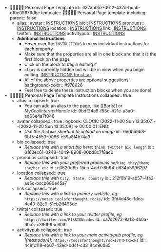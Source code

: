 - 👩🏽‍🤝‍👩🏻 Personal Page Template
  id:: 637ab057-0012-437c-bdab-e10e09676dbe
  template:: 👩🏽‍🤝‍👩🏻 Personal Page
  template-including-parent:: false
	- alias::
	  avatar:: [INSTRUCTIONS](((6e6b59b8-0bf5-4553-9066-e59a8f4b74a9)))
	  bio:: [INSTRUCTIONS](((0163ec61-0248-4049-8908-00bd8c7f8ac0)))
	  pronouns:: [INSTRUCTIONS](((e0620e6b-15eb-4dd7-8b94-c634b5996297)))
	  location:: [INSTRUCTIONS](((212f0b19-ab57-4fa2-ae5c-bccb680e45a7)))
	  link:: [INSTRUCTIONS](((3fd4d48c-1dca-4c40-82c9-51cb2ff495dc)))
	  twitter:: [INSTRUCTIONS](((ca7c2673-9a13-4b0a-9ba5-c390995c606f)))
	  activitypub:: [INSTRUCTIONS](((4c8fc118-eb67-43ed-bd4f-c33184c96d35)))
	- **Additional Instructions**
		- Hover over the `INSTRUCTIONS` to view individual instructions for each property
		- Make sure that the properties are all in one block and that it is the first block on the page
		- Click on the block to begin editing it
		- `alias` is currently hidden but will be in view when you begin editing.  [INSTRUCTIONS for `alias`](((9bdf24a8-f55c-421e-a3a0-ad63e4a7f048)))
		- All of the above properties are optional suggestions!
		  background-color:: #978626
		- Feel free to delete these instruction blocks when you are done!
- 👩🏽‍🤝‍👩🏻 Personal Page Template Instructions
  collapsed:: true
	- alias
	  collapsed:: true
		- You can add an alias to the page, like [[Boris]] or *MyCoolInternetHandle*
		  id:: 9bdf24a8-f55c-421e-a3a0-ad63e4a7f048
	- avatar
	  collapsed:: true
	  :logbook:
	  	  CLOCK: [2022-11-20 Sun 13:35:07]--[2022-11-20 Sun 13:35:08] =>  00:00:01
	  :END:
		- *Use the* `/Upload` *shortcut to upload an image*
		  id:: 6e6b59b8-0bf5-4553-9066-e59a8f4b74a9
	- bio
	  collapsed:: true
		- *Replace this with a short bio here*: `think twitter bio length`
		  id:: 0163ec61-0248-4049-8908-00bd8c7f8ac0
	- pronouns
	  collapsed:: true
		- _Replace this with your preferred pronouns_ `he/him; they/them; she/her etc`
		  id:: e0620e6b-15eb-4dd7-8b94-c634b5996297
	- location
	  collapsed:: true
		- *Replace this with* `City, State, Country`
		  id:: 212f0b19-ab57-4fa2-ae5c-bccb680e45a7
	- link
	  collapsed:: true
		- *Replace this with a link to primary website, eg:* `https://notes.toolsforthought.rocks/`
		  id:: 3fd4d48c-1dca-4c40-82c9-51cb2ff495dc
	- twitter
	  collapsed:: true
		- *Replace this with a link to your twitter profile, eg* `https://twitter.com/FISSIONcodes`
		  id:: ca7c2673-9a13-4b0a-9ba5-c390995c606f
	- activitypub
	  collapsed:: true
		- *Replace this with a link to your main activitypub profile, eg [[mastodon]]:* `https://toolsforthought.rocks/@TFTRocks`
		  id:: 4c8fc118-eb67-43ed-bd4f-c33184c96d35